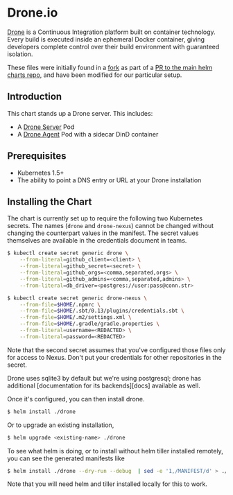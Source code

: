 # Drone.io

[Drone](http://readme.drone.io/) is a Continuous Integration platform
built on container technology. Every build is executed inside an
ephemeral Docker container, giving developers complete control over
their build environment with guaranteed isolation.

These files were initially found in a [fork][] as part of a
[PR to the main helm charts repo][pr], and have been modified for our
particular setup.

## Introduction

This chart stands up a Drone server. This includes:

- A [Drone Server][installation] Pod
- A [Drone Agent][installation] Pod with a sidecar DinD container

## Prerequisites

- Kubernetes 1.5+
- The ability to point a DNS entry or URL at your Drone installation

## Installing the Chart

The chart is currently set up to require the following two Kubernetes
secrets. The names (`drone` and `drone-nexus`) cannot be changed
without changing the counterpart values in the manifest. The secret
values themselves are available in the credentials document in teams.

```bash
$ kubectl create secret generic drone \
    --from-literal=github_client=<client> \
    --from-literal=github_secret=<secret> \
    --from-literal=github_orgs=<comma,separated,orgs> \
    --from-literal=github_admins=<comma,separated,admins> \
    --from-literal=db_driver=<postgres://user:pass@conn.str>

$ kubectl create secret generic drone-nexus \
    --from-file=$HOME/.npmrc \
    --from-file=$HOME/.sbt/0.13/plugins/credentials.sbt \
    --from-file=$HOME/.m2/settings.xml \
    --from-file=$HOME/.gradle/gradle.properties \
    --from-literal=username=<REDACTED> \
    --from-literal=password=<REDACTED>
```

Note that the second secret assumes that you've configured those files
only for access to Nexus. Don't put your credentials for other
repositories in the secret.

Drone uses sqlite3 by default but we're using postgresql; drone has
additional [documentation for its backends][docs] available as well.

Once it's configured, you can then install drone.

```bash
$ helm install ./drone
```

Or to upgrade an existing installation,

```bash
$ helm upgrade <existing-name> ./drone
```

To see what helm is doing, or to install without helm tiller installed
remotely, you can see the generated manifests like

```bash
$ helm install ./drone --dry-run --debug  | sed -e '1,/MANIFEST/d' > ./drone/manifests.yaml
```

Note that you will need helm and tiller installed locally for this to
work.

[fork]: https://github.com/bacongobbler/kube-charts/tree/440e9d64298741253a06058c68dc871fd65aa32a
[pr]: https://github.com/kubernetes/charts/pull/821
[installation]: http://readme.drone.io/admin/installation-guide/
[drone]: http://readme.drone.io/admin/database-engines/
